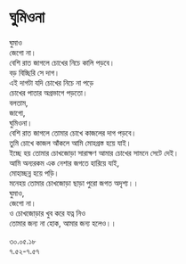 # ঘুমিওনা

ঘুমাও  
জেগো না।  
বেশি রাত জাগলে চোখের নিচে কালি পড়বে।  
বড় বিচ্ছিরি সে দাগ।  
এই দাগটা যদি চোখের নিচে না পড়ে  
চোখের পাতার অগ্রভাগে পড়তো।  
বলতাম,  
জাগো,  
ঘুমিওনা।  
বেশি রাত জাগলে তোমার চোখে কাজলের দাগ পড়বে।  
তুমি চোখে কাজল আঁকলে আমি মোহগ্রস্ত হয়ে যাই।  
ইচ্ছে হয় তোমার চোখজোড়া সারাক্ষণ আমার চোখের সামনে সেটে দেই।  
আমি অন্যরকম এক নেশার জগতে হারিয়ে যাই,  
মোহাচ্ছন্ন হয়ে পড়ি।  
মনেহয় তোমার চোখজোড়া ছাড়া পুরো জগত অদৃশ্য।।  
ঘুমাও,  
জেগো না।  
ও চোখজোড়ার খুব করে যত্ন নিও  
তোমার জন্য না হোক, আমার জন্য হলেও।।

৩০.০৫.১৮  
৭.৫২-৭.৫৭

